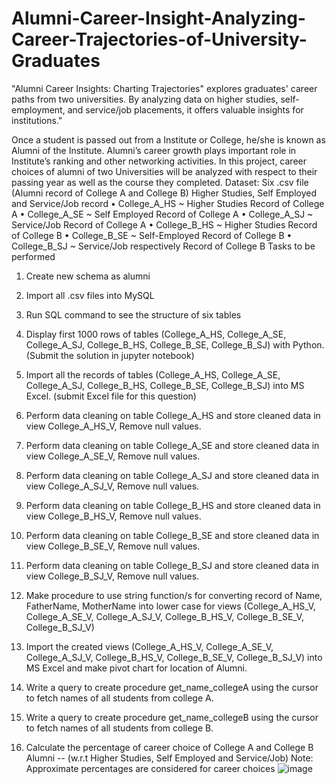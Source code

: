 # Alumni-Career-Insight-Analyzing-Career-Trajectories-of-University-Graduates
"Alumni Career Insights: Charting Trajectories" explores graduates' career paths from two universities. By analyzing data on higher studies, self-employment, and service/job placements, it offers valuable insights for institutions."


Once a student is passed out from a Institute or College, he/she is known as Alumni of the Institute. Alumni’s career growth plays important role in Institute’s ranking and other networking activities. In this project, career choices of alumni of two Universities will be analyzed with respect to their passing year as well as the course they completed. 
Dataset: Six .csv file (Alumni record of College A and College B) Higher Studies, Self Employed and Service/Job record 
•	College_A_HS ~ Higher Studies Record of College A
•	College_A_SE ~ Self Employed Record of College A
•	College_A_SJ ~ Service/Job Record of College A
•	College_B_HS ~ Higher Studies Record of College B
•	College_B_SE ~ Self-Employed Record of College B
•	College_B_SJ ~ Service/Job respectively Record of College B
Tasks to be performed
1.	Create new schema as alumni
2.	Import all .csv files into MySQL
3.	Run SQL command to see the structure of six tables
4.	Display first 1000 rows of tables (College_A_HS, College_A_SE, College_A_SJ, College_B_HS, College_B_SE, College_B_SJ) with Python. (Submit the solution in jupyter notebook)

5.	Import all the records of tables (College_A_HS, College_A_SE, College_A_SJ, College_B_HS, College_B_SE, College_B_SJ) into MS Excel. (submit Excel file for this question) 
6.	Perform data cleaning on table College_A_HS and store cleaned data in view College_A_HS_V, Remove null values. 
7.	Perform data cleaning on table College_A_SE and store cleaned data in view College_A_SE_V, Remove null values.
8.	Perform data cleaning on table College_A_SJ and store cleaned data in view College_A_SJ_V, Remove null values.
9.	Perform data cleaning on table College_B_HS and store cleaned data in view College_B_HS_V, Remove null values.
10.	Perform data cleaning on table College_B_SE and store cleaned data in view College_B_SE_V, Remove null values.
11.	Perform data cleaning on table College_B_SJ and store cleaned data in view College_B_SJ_V, Remove null values.
12.	Make procedure to use string function/s for converting record of Name, FatherName, MotherName into lower case for views (College_A_HS_V, College_A_SE_V, College_A_SJ_V, College_B_HS_V, College_B_SE_V, College_B_SJ_V) 
13.	Import the created views (College_A_HS_V, College_A_SE_V, College_A_SJ_V, College_B_HS_V, College_B_SE_V, College_B_SJ_V) into MS Excel and make pivot chart for location of Alumni. 
14.	Write a query to create procedure get_name_collegeA using the cursor to fetch names of all students from college A.
 
15.	Write a query to create procedure get_name_collegeB using the cursor to fetch names of all students from college B.
16.	Calculate the percentage of career choice of College A and College B Alumni
      -- (w.r.t Higher Studies, Self Employed and Service/Job)
      Note: Approximate percentages are considered for career choices
   	![image](https://github.com/TheRonnie/Alumni-Career-Insight-Analyzing-Career-Trajectories-of-University-Graduates/assets/98576788/c3faa577-630c-46e6-8b72-443ebed05acc)



